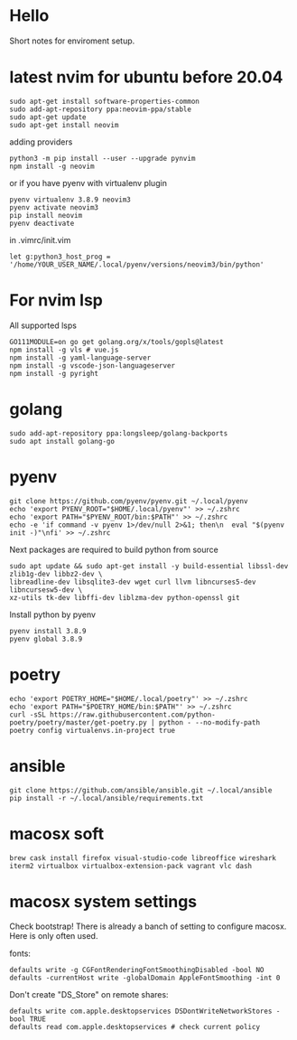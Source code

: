 # Hello
Short notes for enviroment setup.

# latest nvim for ubuntu before 20.04
```
sudo apt-get install software-properties-common
sudo add-apt-repository ppa:neovim-ppa/stable
sudo apt-get update
sudo apt-get install neovim
```
adding providers
```
python3 -m pip install --user --upgrade pynvim
npm install -g neovim
```
or if you have pyenv with virtualenv plugin
```
pyenv virtualenv 3.8.9 neovim3
pyenv activate neovim3
pip install neovim
pyenv deactivate
```
in .vimrc/init.vim
```
let g:python3_host_prog = '/home/YOUR_USER_NAME/.local/pyenv/versions/neovim3/bin/python'
```

# For nvim lsp
All supported lsps
```
GO111MODULE=on go get golang.org/x/tools/gopls@latest
npm install -g vls # vue.js
npm install -g yaml-language-server
npm install -g vscode-json-languageserver
npm install -g pyright
```

# golang
```
sudo add-apt-repository ppa:longsleep/golang-backports
sudo apt install golang-go
```

# pyenv
```
git clone https://github.com/pyenv/pyenv.git ~/.local/pyenv
echo 'export PYENV_ROOT="$HOME/.local/pyenv"' >> ~/.zshrc
echo 'export PATH="$PYENV_ROOT/bin:$PATH"' >> ~/.zshrc
echo -e 'if command -v pyenv 1>/dev/null 2>&1; then\n  eval "$(pyenv init -)"\nfi' >> ~/.zshrc
```

Next packages are required to build python from source
```
sudo apt update && sudo apt-get install -y build-essential libssl-dev zlib1g-dev libbz2-dev \
libreadline-dev libsqlite3-dev wget curl llvm libncurses5-dev libncursesw5-dev \
xz-utils tk-dev libffi-dev liblzma-dev python-openssl git
```

Install python by pyenv
```
pyenv install 3.8.9
pyenv global 3.8.9
```

# poetry
```
echo 'export POETRY_HOME="$HOME/.local/poetry"' >> ~/.zshrc
echo 'export PATH="$POETRY_HOME/bin:$PATH"' >> ~/.zshrc
curl -sSL https://raw.githubusercontent.com/python-poetry/poetry/master/get-poetry.py | python - --no-modify-path
poetry config virtualenvs.in-project true
```

# ansible
```
git clone https://github.com/ansible/ansible.git ~/.local/ansible
pip install -r ~/.local/ansible/requirements.txt
```


# macosx soft
```
brew cask install firefox visual-studio-code libreoffice wireshark iterm2 virtualbox virtualbox-extension-pack vagrant vlc dash
```

# macosx system settings
Check bootstrap! There is already a banch of setting to configure macosx. Here is only often used.

fonts:
```
defaults write -g CGFontRenderingFontSmoothingDisabled -bool NO
defaults -currentHost write -globalDomain AppleFontSmoothing -int 0
```

Don't create "DS_Store" on remote shares:
```
defaults write com.apple.desktopservices DSDontWriteNetworkStores -bool TRUE
defaults read com.apple.desktopservices # check current policy
```
